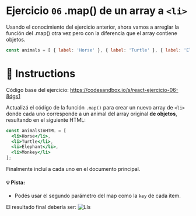 # Ejercicio `06` .map() de un array a `<li>`

Usando el conocimiento del ejercicio anterior, ahora vamos a arreglar la función del .map() otra vez pero con la diferencia que el array contiene objetos.

```js
const animals = [ { label: 'Horse' }, { label: 'Turtle' }, { label: 'Elephant' }, { label: 'Monkey' } ];
```

# :speech_balloon: Instructions


Código base del ejercicio: https://codesandbox.io/s/react-ejercicio-06-8dgs1

Actualizá el código de la función `.map()` para crear un nuevo array de `<li>` donde cada uno corresponde a un animal del array original **de objetos**, resultando en el siguiente HTML:

```jsx
const animalsInHTML = [
  <li>Horse</li>,
  <li>Turtle</li>,
  <li>Elephant</li>,
  <li>Monkey</li>
];
```

Finalmente incluí a cada uno en el documento principal.

#### 💡 Pista:

- Podés usar el segundo parámetro del map como la `key` de cada item.

El resultado final debería ser: ![LIs](https://ucarecdn.com/773cea7c-acab-46f2-b8af-d03911bbfe24/)
